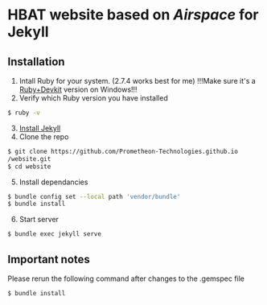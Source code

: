 # HBAT website based on _Airspace_ for Jekyll
## Installation
1. Intall Ruby for your system. (2.7.4 works best for me) !!!Make sure it's a [Ruby+Devkit](https://rubyinstaller.org/downloads/) version on Windows!!!
2. Verify which Ruby version you have installed 
```sh
$ ruby -v
```
3. [Install Jekyll](https://jekyllrb.com/docs/installation/)
4. Clone the repo
```sh
$ git clone https://github.com/Prometheon-Technologies.github.io
/website.git
$ cd website
```
5. Install dependancies
```sh
$ bundle config set --local path 'vendor/bundle'
$ bundle install
```
6. Start server
```sh
$ bundle exec jekyll serve
```
## Important notes
Please rerun the following command after changes to the .gemspec file
```sh
$ bundle install
```
